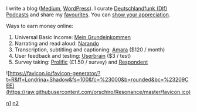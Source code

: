 I write a blog ([Medium](https://medium.com/@orschiro), [WordPress](https://orschiro.wordpress.com/)). I curate [Deutschlandfunk (Dlf) Podcasts](https://player.fm/orschiro/deutschlandfunk) and share my [favourites](https://player.fm/orschiro/favourites/all). You can [show your appreciation](https://www.paypal.me/orschiro).

Ways to earn money online:

1. Universal Basic Income: [Mein Grundeinkommen](https://www.mein-grundeinkommen.de/)
2. Narrating and read aloud: [Narando](https://www.narando.com/samples)
3. Transcription, subtitling and captioning: [Amara](https://amara.org/en-gb/recruitment/) ($120 / month)
4. User feedback and testing: [Userbrain](https://tester.userbrain.net) ($3 / test)
5. Survey taking: [Prolific](https://www.prolific.ac/p?ref=5HSY6UCZ) (£1.50 / survey) and [Respondent](https://app.respondent.io/r/robertorzanna-dc40dda76f3b)

![https://favicon.io/favicon-generator/?t=R&ff=Londrina+Shadow&fs=100&fc=%23000&b=rounded&bc=%23209CEE](https://raw.githubusercontent.com/orschiro/Resonance/master/favicon.ico)

[n1](https://m.simplepie.org/?feed=http%3A%2F%2Ffeed.informer.com%2Fdigests%2F8ZKQONIDJZ%2Ffeeder.rss)
[n2](http://www.feedbucket.com/?src=http%3A%2F%2Ffeed.informer.com%2Fdigests%2F8ZKQONIDJZ%2Ffeeder.rss)
